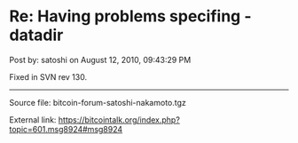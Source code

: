 # Re: Having problems specifing -datadir

Post by: satoshi on August 12, 2010, 09:43:29 PM

Fixed in SVN rev 130.

---

Source file: bitcoin-forum-satoshi-nakamoto.tgz

External link: https://bitcointalk.org/index.php?topic=601.msg8924#msg8924
